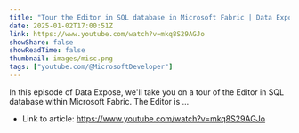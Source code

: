 ```yaml
---
title: "Tour the Editor in SQL database in Microsoft Fabric | Data Exposed"
date: 2025-01-02T17:00:51Z
link: https://www.youtube.com/watch?v=mkq8S29AGJo
showShare: false
showReadTime: false
thumbnail: images/misc.png
tags: ["youtube.com/@MicrosoftDeveloper"]
---
```

In this episode of Data Expose, we'll take you on a tour of the Editor in SQL database within Microsoft Fabric. The Editor is ...

- Link to article: https://www.youtube.com/watch?v=mkq8S29AGJo